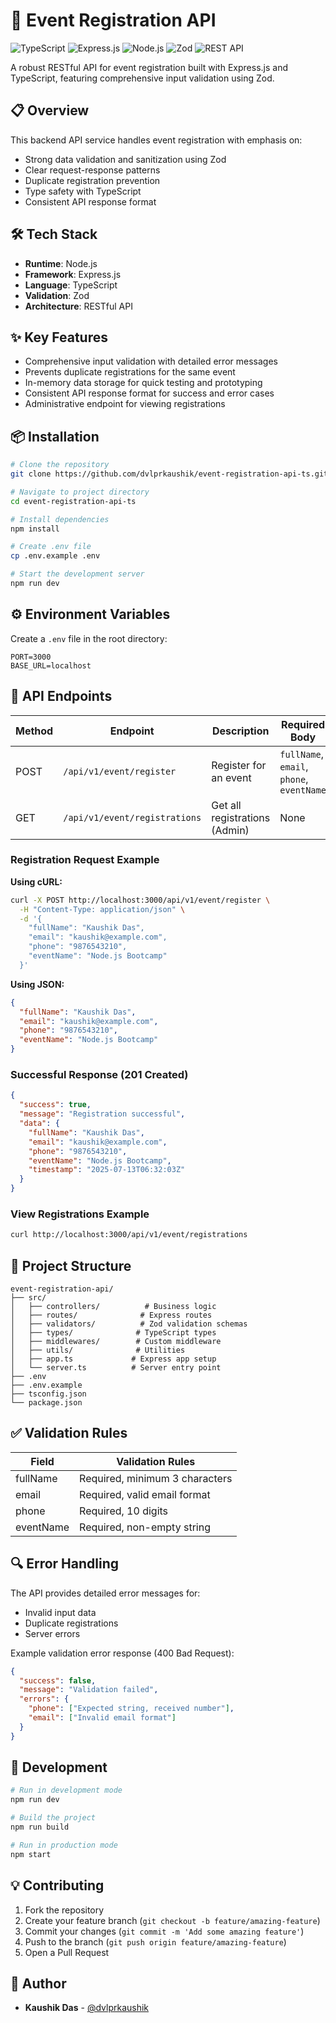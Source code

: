 # 🚀 Event Registration API

![TypeScript](https://img.shields.io/badge/TypeScript-007ACC?style=for-the-badge&logo=typescript&logoColor=white)
![Express.js](https://img.shields.io/badge/Express.js-000000?style=for-the-badge&logo=express&logoColor=white)
![Node.js](https://img.shields.io/badge/Node.js-339933?style=for-the-badge&logo=nodedotjs&logoColor=white)
![Zod](https://img.shields.io/badge/Zod-3E67B1?style=for-the-badge&logo=zod&logoColor=white)
![REST API](https://img.shields.io/badge/REST%20API-FF6C37?style=for-the-badge&logo=postman&logoColor=white)

A robust RESTful API for event registration built with Express.js and TypeScript, featuring comprehensive input validation using Zod.

## 📋 Overview

This backend API service handles event registration with emphasis on:
- Strong data validation and sanitization using Zod
- Clear request-response patterns
- Duplicate registration prevention
- Type safety with TypeScript
- Consistent API response format

## 🛠️ Tech Stack

- **Runtime**: Node.js
- **Framework**: Express.js
- **Language**: TypeScript
- **Validation**: Zod
- **Architecture**: RESTful API

## ✨ Key Features

- Comprehensive input validation with detailed error messages
- Prevents duplicate registrations for the same event
- In-memory data storage for quick testing and prototyping
- Consistent API response format for success and error cases
- Administrative endpoint for viewing registrations

## 📦 Installation

```bash
# Clone the repository
git clone https://github.com/dvlprkaushik/event-registration-api-ts.git

# Navigate to project directory
cd event-registration-api-ts

# Install dependencies
npm install

# Create .env file
cp .env.example .env

# Start the development server
npm run dev
```

## ⚙️ Environment Variables

Create a `.env` file in the root directory:

```env
PORT=3000
BASE_URL=localhost
```

## 🔌 API Endpoints

| Method | Endpoint | Description | Required Body |
|--------|----------|-------------|--------------|
| POST | `/api/v1/event/register` | Register for an event | `fullName`, `email`, `phone`, `eventName` |
| GET | `/api/v1/event/registrations` | Get all registrations (Admin) | None |

### Registration Request Example

**Using cURL:**
```bash
curl -X POST http://localhost:3000/api/v1/event/register \
  -H "Content-Type: application/json" \
  -d '{
    "fullName": "Kaushik Das",
    "email": "kaushik@example.com",
    "phone": "9876543210",
    "eventName": "Node.js Bootcamp"
  }'
```

**Using JSON:**
```json
{
  "fullName": "Kaushik Das",
  "email": "kaushik@example.com",
  "phone": "9876543210",
  "eventName": "Node.js Bootcamp"
}
```

### Successful Response (201 Created)

```json
{
  "success": true,
  "message": "Registration successful",
  "data": {
    "fullName": "Kaushik Das",
    "email": "kaushik@example.com",
    "phone": "9876543210",
    "eventName": "Node.js Bootcamp",
    "timestamp": "2025-07-13T06:32:03Z"
  }
}
```

### View Registrations Example

```bash
curl http://localhost:3000/api/v1/event/registrations
```

## 📁 Project Structure

```
event-registration-api/
├── src/
│   ├── controllers/          # Business logic
│   ├── routes/              # Express routes
│   ├── validators/          # Zod validation schemas
│   ├── types/              # TypeScript types
│   ├── middlewares/        # Custom middleware
│   ├── utils/              # Utilities
│   ├── app.ts             # Express app setup
│   └── server.ts          # Server entry point
├── .env
├── .env.example
├── tsconfig.json
└── package.json
```

## ✅ Validation Rules

| Field | Validation Rules |
|-------|-----------------|
| fullName | Required, minimum 3 characters |
| email | Required, valid email format |
| phone | Required, 10 digits |
| eventName | Required, non-empty string |

## 🔍 Error Handling

The API provides detailed error messages for:
- Invalid input data
- Duplicate registrations
- Server errors

Example validation error response (400 Bad Request):
```json
{
  "success": false,
  "message": "Validation failed",
  "errors": {
    "phone": ["Expected string, received number"],
    "email": ["Invalid email format"]
  }
}
```

## 🧪 Development

```bash
# Run in development mode
npm run dev

# Build the project
npm run build

# Run in production mode
npm start
```

## 💡 Contributing

1. Fork the repository
2. Create your feature branch (`git checkout -b feature/amazing-feature`)
3. Commit your changes (`git commit -m 'Add some amazing feature'`)
4. Push to the branch (`git push origin feature/amazing-feature`)
5. Open a Pull Request

## 👥 Author

- **Kaushik Das** - [@dvlprkaushik](https://github.com/dvlprkaushik)